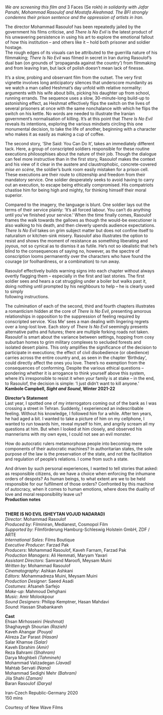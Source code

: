 

_We are screening this film and_ 3 Faces (Se rokh) _in solidarity with Jafar Panahi, Mohammad Rasoulof and Mostafa Aleahmad. The BFI strongly condemns their prison sentence and the oppression of artists in Iran._

The director Mohammad Rasoulof has been repeatedly jailed by the government his films criticise, and _There Is No Evil_ is the latest product of his unwavering persistence in using his art to explore the emotional fallout of how this institution – and others like it – hold both prisoner and soldier hostage.  
The rough edges of its visuals can be attributed to the guerrilla nature of his filmmaking; _There Is No Evil_ was filmed in secret in Iran during Rasoulof’s dual ban (on grounds of ‘propaganda against the country’) from filmmaking and from leaving Iran, but lack of polish doesn’t mean lack of finesse.

It’s a slow, probing and observant film from the outset. The very first vignette involves long anticipatory silences that underscore mundanity as we watch a man called Heshmat’s day unfold with relative normality: arguments with his wife about bills, picking his daughter up from school, running errands. The sequence uses a slow, 30-minute-long build-up to astonishing effect, as Heshmat effectively flips the switch on the lives of several prisoners at once with the same nonchalance with which he flips the switch on his kettle. No words are needed to illustrate the Iranian government’s normalisation of killing. It’s at this point that _There Is No Evil_ reveals its intentions, exploring the various mindsets circling this one monumental decision, to take the life of another, beginning with a character who makes it as easily as making a cup of coffee.

The second story, ‘She Said: You Can Do It’, takes an immediately different tack. Here, a group of conscripted soldiers responsible for these routine executions philosophises about the nature of their job. Though the dialogue can feel more instructive than in the first story, Rasoulof makes the context and his view of it clear in the austere and claustrophobic, concrete-covered _mise en scène_, the soldier’s bunk room easily mistaken for a prison cell. These executions are their route to citizenship and freedom from their mandatory service. One soldier desperately seeks to avoid having to carry out an execution, to escape being ethically compromised. His compatriots chastise him for being high and mighty, for thinking himself their moral superior.

Compared to the imagery, the language is blunt. One soldier lays out the terms of their service plainly: ‘It’s all forced labour. You can’t do anything until you’ve finished your service.’ When the time finally comes, Rasoulof frames the walk towards the gallows as though the would-be executioner is also walking to his death, and then cleverly upends audience expectations. _There Is No Evil_ takes on grim subject matter but does not confine itself to naturalism or kitchen-sink misery. Rasoulof also illustrates the option to resist and shows the moment of resistance as something liberating and joyous, not so cynical as to dismiss it as futile. He’s not so idealistic that he’s blind to the consequences of saying no, however, as the spectre of conscription looms permanently over the characters who have found the courage (or foolhardiness, or a combination) to run away.

Rasoulof effectively builds warning signs into each chapter without always overtly flagging them – especially in the first and last stories. The first soldier sees and hears a cat struggling under a boiler but walks past it, doing nothing until prompted by his neighbours to help – he is clearly used to simply  
following instructions.

The culmination of each of the second, third and fourth chapters illustrates a romanticism hidden at the core of _There Is No Evil_, presenting amorous relationships in opposition to the suppression of feeling required by conscripted service. ‘Kiss Me’ sees a man dealing with lingering regrets over a long-lost love. Each story of _There Is No Evil_ seemingly presents alternative paths and futures; there are multiple forking roads not taken. Rasoulof is smart about the variance between settings, hopping from cosy suburban homes to grim military complexes to secluded forests and isolated desert plains. This only amplifies the significance of the decision to participate in executions; the effect of civil disobedience (or obedience) carries across the entire country and, as seen in the chapter ‘Birthday’, could directly affect the ones you love. There’s no exemption from the consequences of conforming. Despite the various ethical questions – pondering whether it is arrogance to think yourself above this system, where it’s irresponsible to resist it when your family is at stake – in the end, to Rasoulof, the decision is simple: ‘I just didn’t want to kill anyone.’  
**Kambole Campbell, _Sight and Sound_, Winter 2021-22**

**Director’s Statement**  
Last year, I spotted one of my interrogators coming out of the bank as I was crossing a street in Tehran. Suddenly, I experienced an indescribable feeling. Without his knowledge, I followed him for a while. After ten years, he had aged a bit. I wanted to take a picture of him on my cellphone, I wanted to run towards him, reveal myself to him, and angrily scream all my questions at him. But when I looked at him closely, and observed his mannerisms with my own eyes, I could not see an evil monster.

How do autocratic rulers metamorphose people into becoming mere components of their autocratic machines? In authoritarian states, the sole purpose of the law is the preservation of the state, and not the facilitation and regulation of people’s relations. I come from such a state.

And driven by such personal experiences, I wanted to tell stories that asked: as responsible citizens, do we have a choice when enforcing the inhumane orders of despots? As human beings, to what extent are we to be held responsible for our fulfilment of those orders? Confronted by this machine of autocracy, when it comes to human emotions, where does the duality of love and moral responsibility leave us?  
**Production notes**
<br><br>

**THERE IS NO EVIL (SHEYTAN VOJUD NADARAD)**  
_Director_: Mohammad Rasoulof  
_Produced by_: Filminiran, Medianest, Cosmopol Film  
_Supported by_: Filmförderung Hamburg-Schleswig Holstein GmbH, ZDF / ARTE  
_International Sales_: Films Boutique  
_Executive Producer_: Farzad Pak  
_Producers_: Mohammad Rasoulof, Kaveh Farnam, Farzad Pak  
_Production Managers_: Ali Hemmati, Maryam Yavari  
_Assistant Directors_: Samrand Maroofi,  Meysam Muini  
_Written by_: Mohammad Rasoulof  
_Cinematography_: Ashkan Ashkani  
_Editors_: Mohammadreza Muini, Meysam Muini  
_Production Designer_: Saeed Asadi  
_Costumes_: Afsaneh Sarfejo  
_Make-up_: Mahmoud Dehghani  
_Music_: Amir Molookpour  
_Sound Designers_: Philipp Kemptner,  Hasan Mahdavi  
_Sound_: Hassan Shabankareh

**Cast**  
Ehsan Mirhosseini _(Heshmat)_  
Shaghayegh Shourian _(Razieh)_  
Kaveh Ahangar _(Pouya)_  
Alireza Zar Parast _(Hasan)_  
Salar Khamse _(Salar)_  
Kaveh Ebrahim _(Amir)_  
Reza Bahrami _(Shahram)_  
Darya Moghbeli _(Tahmineh)_  
Mohammad Valizadegan _(Javad)_  
Mahtab Servati _(Nana)_  
Mohammad Sedighi Mehr _(Bahram)_  
Jila Shahi _(Zaman)_  
Baran Rasoulof _(Darya)_

Iran-Czech Republic-Germany 2020  
150 mins

Courtesy of New Wave Films
<br><br>
<!--stackedit_data:
eyJoaXN0b3J5IjpbMTUxMzE1NTc3NF19
-->